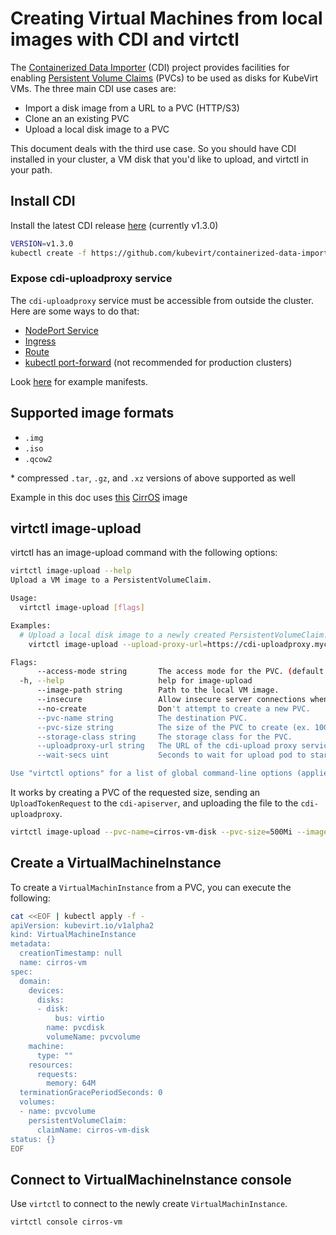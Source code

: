 # Creating Virtual Machines from local images with CDI and virtctl

The [Containerized Data Importer](https://github.com/kubevirt/containerized-data-importer) (CDI) project provides facilities for enabling [Persistent Volume Claims](https://kubernetes.io/docs/concepts/storage/persistent-volumes/) (PVCs) to be used as disks for KubeVirt VMs.  The three main CDI use cases are:

- Import a disk image from a URL to a PVC (HTTP/S3)
- Clone an an existing PVC
- Upload a local disk image to a PVC

This document deals with the third use case.  So you should have CDI installed in your cluster, a VM disk that you'd like to upload, and virtctl in your path.

## Install CDI

Install the latest CDI release [here](https://github.com/kubevirt/containerized-data-importer/releases) (currently v1.3.0)

```bash
VERSION=v1.3.0
kubectl create -f https://github.com/kubevirt/containerized-data-importer/releases/download/$VERSION/cdi-controller.yaml

```

### Expose cdi-uploadproxy service

The `cdi-uploadproxy` service must be accessible from outside the cluster.  Here are some ways to do that:

- [NodePort Service](https://kubernetes.io/docs/concepts/services-networking/service/#nodeport)
- [Ingress](https://kubernetes.io/docs/concepts/services-networking/ingress/)
- [Route](https://docs.openshift.com/container-platform/3.9/architecture/networking/routes.html)
- [kubectl port-forward](https://kubernetes.io/docs/tasks/access-application-cluster/port-forward-access-application-cluster/) (not recommended for production clusters)

Look [here](https://github.com/kubevirt/containerized-data-importer/blob/master/doc/upload.md) for example manifests.

## Supported image formats

- `.img`
- `.iso`
- `.qcow2`

\* compressed `.tar`, `.gz`, and `.xz` versions of above supported as well

Example in this doc uses [this](http://download.cirros-cloud.net/0.4.0/cirros-0.4.0-x86_64-disk.img) [CirrOS](https://launchpad.net/cirros) image

## virtctl image-upload

virtctl has an image-upload command with the following options:

```bash
virtctl image-upload --help
Upload a VM image to a PersistentVolumeClaim.

Usage:
  virtctl image-upload [flags]

Examples:
  # Upload a local disk image to a newly created PersistentVolumeClaim:
	virtctl image-upload --upload-proxy-url=https://cdi-uploadproxy.mycluster.com --pvc-name=upload-pvc --pvc-size=10Gi --image-path=/images/fedora28.qcow2

Flags:
      --access-mode string       The access mode for the PVC. (default "ReadWriteOnce")
  -h, --help                     help for image-upload
      --image-path string        Path to the local VM image.
      --insecure                 Allow insecure server connections when using HTTPS.
      --no-create                Don't attempt to create a new PVC.
      --pvc-name string          The destination PVC.
      --pvc-size string          The size of the PVC to create (ex. 10Gi, 500Mi).
      --storage-class string     The storage class for the PVC.
      --uploadproxy-url string   The URL of the cdi-upload proxy service.
      --wait-secs uint           Seconds to wait for upload pod to start. (default 60)

Use "virtctl options" for a list of global command-line options (applies to all commands).

```

It works by creating a PVC of the requested size, sending an `UploadTokenRequest` to the `cdi-apiserver`, and uploading the file to the `cdi-uploadproxy`.

```bash
virtctl image-upload --pvc-name=cirros-vm-disk --pvc-size=500Mi --image-path=/home/mhenriks/images/cirros-0.4.0-x86_64-disk.img --uploadproxy-url=<url to upload proxy service>
```

## Create a VirtualMachineInstance

To create a `VirtualMachinInstance` from a PVC, you can execute the following:

```bash
cat <<EOF | kubectl apply -f -
apiVersion: kubevirt.io/v1alpha2
kind: VirtualMachineInstance
metadata:
  creationTimestamp: null
  name: cirros-vm
spec:
  domain:
    devices:
      disks:
      - disk:
          bus: virtio
        name: pvcdisk
        volumeName: pvcvolume
    machine:
      type: ""
    resources:
      requests:
        memory: 64M
  terminationGracePeriodSeconds: 0
  volumes:
  - name: pvcvolume
    persistentVolumeClaim:
      claimName: cirros-vm-disk
status: {}
EOF
```

## Connect to VirtualMachineInstance console

Use `virtctl` to connect to the newly create `VirtualMachinInstance`.

```bash
virtctl console cirros-vm
```
